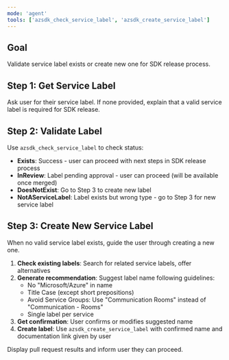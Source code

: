 ```yaml
---
mode: 'agent'
tools: ['azsdk_check_service_label', 'azsdk_create_service_label']
---
```


## Goal
Validate service label exists or create new one for SDK release process.

## Step 1: Get Service Label
Ask user for their service label. If none provided, explain that a valid service label is required for SDK release.

## Step 2: Validate Label
Use `azsdk_check_service_label` to check status:

- **Exists**: Success - user can proceed with next steps in SDK release process
- **InReview**: Label pending approval - user can proceed (will be available once merged)
- **DoesNotExist**: Go to Step 3 to create new label
- **NotAServiceLabel**: Label exists but wrong type - go to Step 3 for new service label

## Step 3: Create New Service Label
When no valid service label exists, guide the user through creating a new one.

1. **Check existing labels**: Search for related service labels, offer alternatives
2. **Generate recommendation**: Suggest label name following guidelines:
   - No "Microsoft/Azure" in name
   - Title Case (except short prepositions)
   - Avoid Service Groups: Use "Communication Rooms" instead of "Communication - Rooms"
   - Single label per service
3. **Get confirmation**: User confirms or modifies suggested name
4. **Create label**: Use `azsdk_create_service_label` with confirmed name and documentation link given by user

Display pull request results and inform user they can proceed.